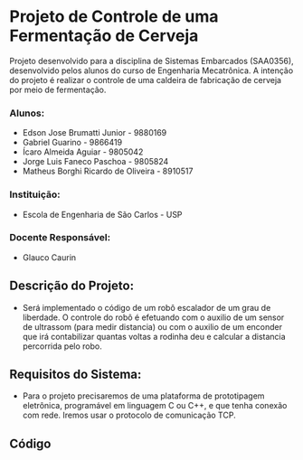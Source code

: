 # Projeto de Controle de uma Fermentação de Cerveja

Projeto desenvolvido para a disciplina de Sistemas Embarcados (SAA0356), desenvolvido pelos alunos do curso de Engenharia Mecatrônica. A intenção do projeto é realizar o controle de uma caldeira de fabricação de cerveja por meio de fermentação. 

### Alunos:

* Edson Jose Brumatti Junior - 9880169
* Gabriel Guarino - 9866419
* Ícaro Almeida Aguiar - 9805042
* Jorge Luis Faneco Paschoa - 9805824
* Matheus Borghi Ricardo de Oliveira - 8910517

### Instituição:
* Escola de Engenharia de São Carlos - USP

### Docente Responsável:
* Glauco Caurin

## Descrição do Projeto:
* Será implementado o código de um robô escalador de um grau de liberdade. O controle do robô é efetuando com o auxilio de um sensor de ultrassom (para medir distancia) ou com o auxilio de um enconder que irá contabilizar quantas voltas a rodinha deu e calcular a distancia percorrida pelo robo.

## Requisitos do Sistema:
* Para o projeto precisaremos de uma plataforma de prototipagem eletrônica, programável em linguagem C ou C++, e que tenha conexão com rede. Iremos usar o protocolo de comunicação TCP.


## Código
